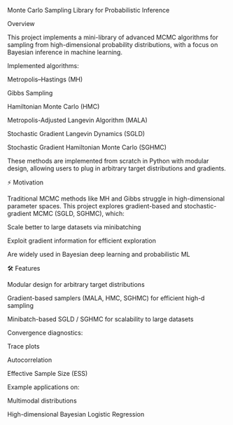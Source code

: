  Monte Carlo Sampling Library for Probabilistic Inference
                                                             
Overview

This project implements a mini-library of advanced MCMC algorithms for sampling from high-dimensional probability distributions, with a focus on Bayesian inference in machine learning.

Implemented algorithms:

Metropolis–Hastings (MH)

Gibbs Sampling

Hamiltonian Monte Carlo (HMC)

Metropolis-Adjusted Langevin Algorithm (MALA)

Stochastic Gradient Langevin Dynamics (SGLD)

Stochastic Gradient Hamiltonian Monte Carlo (SGHMC)

These methods are implemented from scratch in Python with modular design, allowing users to plug in arbitrary target distributions and gradients.

⚡ Motivation

Traditional MCMC methods like MH and Gibbs struggle in high-dimensional parameter spaces.
This project explores gradient-based and stochastic-gradient MCMC (SGLD, SGHMC), which:

Scale better to large datasets via minibatching

Exploit gradient information for efficient exploration

Are widely used in Bayesian deep learning and probabilistic ML

🛠️ Features

Modular design for arbitrary target distributions

Gradient-based samplers (MALA, HMC, SGHMC) for efficient high-d sampling

Minibatch-based SGLD / SGHMC for scalability to large datasets

Convergence diagnostics:

Trace plots

Autocorrelation

Effective Sample Size (ESS)

Example applications on:

Multimodal distributions

High-dimensional Bayesian Logistic Regression

